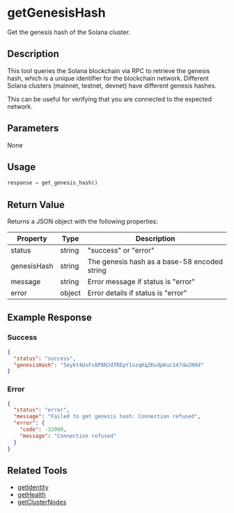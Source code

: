 # getGenesisHash

Get the genesis hash of the Solana cluster.

## Description

This tool queries the Solana blockchain via RPC to retrieve the genesis hash, which is a unique identifier for the blockchain network. Different Solana clusters (mainnet, testnet, devnet) have different genesis hashes.

This can be useful for verifying that you are connected to the expected network.

## Parameters

None

## Usage

```python
response = get_genesis_hash()
```

## Return Value

Returns a JSON object with the following properties:

| Property | Type | Description |
|----------|------|-------------|
| status | string | "success" or "error" |
| genesisHash | string | The genesis hash as a base-58 encoded string |
| message | string | Error message if status is "error" |
| error | object | Error details if status is "error" |

## Example Response

### Success
```json
{
  "status": "success",
  "genesisHash": "5eykt4UsFv8P8NJdTREpY1vzqKqZKvdpKuc147dw2N9d"
}
```

### Error
```json
{
  "status": "error",
  "message": "Failed to get genesis hash: Connection refused",
  "error": {
    "code": -32000,
    "message": "Connection refused"
  }
}
```

## Related Tools

- [getIdentity](getIdentity.md)
- [getHealth](getHealth.md)
- [getClusterNodes](getClusterNodes.md) 